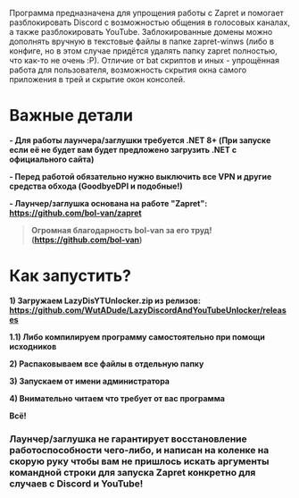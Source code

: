 Программа предназначена для упрощения работы с Zapret и помогает разблокировать Discord с возможностью общения в голосовых каналах, а также разблокировать YouTube. Заблокированные домены можно дополнять вручную в текстовые файлы в папке zapret-winws (либо в конфиге, но в этом случае придётся удалять папку zapret полностью, что как-то не очень :P). Отличие от bat скриптов и иных - упрощённая работа для пользователя, возможность скрытия окна самого приложения в трей и скрытие окон консолей.

# Важные детали
**- Для работы лаунчера/заглушки требуется .NET 8+ (При запуске если её не будет вам будет предложено загрузить .NET с официального сайта)**

**- Перед работой обязательно нужно выключить все VPN и другие средства обхода (GoodbyeDPI и подобные!)**

**- Лаунчер/заглушка основана на работе "Zapret": https://github.com/bol-van/zapret**
>**Огромная благодарность bol-van за его труд! (https://github.com/bol-van)**


# Как запустить?
**1) Загружаем LazyDisYTUnlocker.zip из релизов: https://github.com/WutADude/LazyDiscordAndYouTubeUnlocker/releases**

**1.1) Либо компилируем программу самостоятельно при помощи исходников**

**2) Распаковываем все файлы в отдельную папку**

**3) Запускаем от имени администратора**

**4) Внимательно читаем что требует от вас программа**

**Всё!**

### Лаунчер/заглушка не гарантирует восстановление работоспособности чего-либо, и написан на коленке на скорую руку чтобы вам не пришлось искать аргументы командной строки для запуска Zapret конкретно для случаев с Discord и YouTube!

